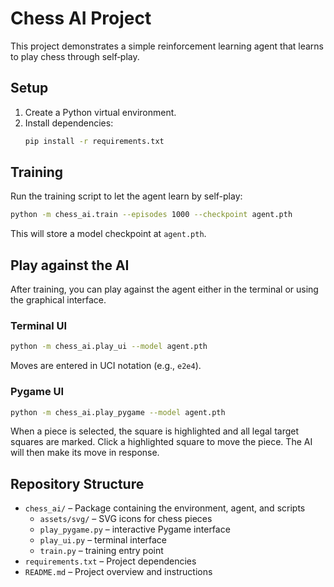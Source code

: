 # Chess AI Project

This project demonstrates a simple reinforcement learning agent that learns to play chess through self‑play.

## Setup

1. Create a Python virtual environment.
2. Install dependencies:
   ```bash
   pip install -r requirements.txt
   ```

## Training

Run the training script to let the agent learn by self-play:

```bash
python -m chess_ai.train --episodes 1000 --checkpoint agent.pth
```

This will store a model checkpoint at `agent.pth`.

## Play against the AI

After training, you can play against the agent either in the terminal or using
the graphical interface.

### Terminal UI

```bash
python -m chess_ai.play_ui --model agent.pth
```

Moves are entered in UCI notation (e.g., `e2e4`).

### Pygame UI

```bash
python -m chess_ai.play_pygame --model agent.pth
```

When a piece is selected, the square is highlighted and all legal target squares
are marked. Click a highlighted square to move the piece. The AI will then make
its move in response.

## Repository Structure

- `chess_ai/` – Package containing the environment, agent, and scripts
  - `assets/svg/` – SVG icons for chess pieces
  - `play_pygame.py` – interactive Pygame interface
  - `play_ui.py` – terminal interface
  - `train.py` – training entry point
- `requirements.txt` – Project dependencies
- `README.md` – Project overview and instructions
